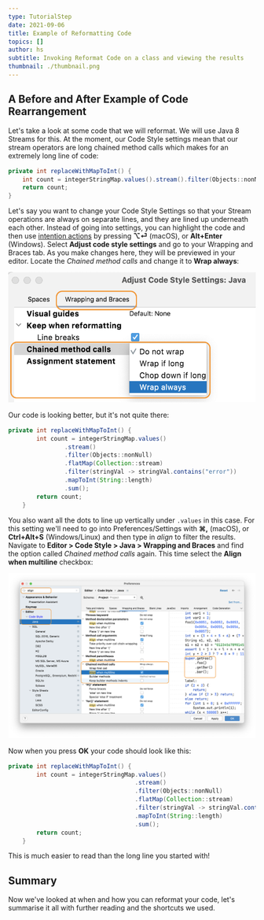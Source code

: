 ```yaml
---
type: TutorialStep
date: 2021-09-06
title: Example of Reformatting Code
topics: []
author: hs
subtitle: Invoking Reformat Code on a class and viewing the results
thumbnail: ./thumbnail.png
---
```


## A Before and After Example of Code Rearrangement
Let's take a look at some code that we will reformat. We will use Java 8 Streams for this. At the moment, our Code Style settings mean that our stream operators are long chained method calls which makes for an extremely long line of code:

```java
private int replaceWithMapToInt() {
    int count = integerStringMap.values().stream().filter(Objects::nonNull).flatMap(Collection::stream).filter(stringVal -> stringVal.contains("error")).mapToInt(String::length).sum();
    return count;
}
```

Let's say you want to change your Code Style Settings so that your Stream operations are always on separate lines, and they are lined up underneath each other. Instead of going into settings, you can highlight the code and then use [intention actions](https://www.jetbrains.com/help/idea/intention-actions.html) by pressing **⌥⏎** (macOS), or **Alt+Enter** (Windows). Select **Adjust code style settings** and go to your Wrapping and Braces tab. As you make changes here, they will be previewed in your editor. Locate the _Chained method calls_ and change it to **Wrap always**:

![Change Chained Method Call Wrap Always](chained-method-call-wrap-always.png)

Our code is looking better, but it's not quite there:

```java
private int replaceWithMapToInt() {
        int count = integerStringMap.values()
                .stream()
                .filter(Objects::nonNull)
                .flatMap(Collection::stream)
                .filter(stringVal -> stringVal.contains("error"))
                .mapToInt(String::length)
                .sum();
        return count;
    }
```

You also want all the dots to line up vertically under `.values` in this case. For this setting we'll need to go into Preferences/Settings with **⌘,** (macOS), or **Ctrl+Alt+S** (Windows/Linux) and then type in _align_ to filter the results. Navigate to **Editor > Code Style > Java > Wrapping and Braces** and find the option called _Chained method calls_ again. This time select the **Align when multiline** checkbox:

![Align when multi-line selected](align-when-multi-line.png)

Now when you press **OK** your code should look like this:

```java
private int replaceWithMapToInt() {
        int count = integerStringMap.values()
                                    .stream()
                                    .filter(Objects::nonNull)
                                    .flatMap(Collection::stream)
                                    .filter(stringVal -> stringVal.contains("error"))
                                    .mapToInt(String::length)
                                    .sum();
        return count;
    }
```

This is much easier to read than the long line you started with!

## Summary
Now we've looked at when and how you can reformat your code, let's summarise it all with further reading and the shortcuts we used. 
